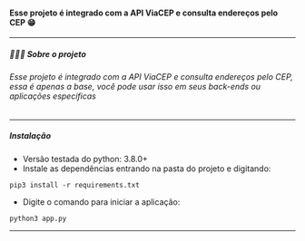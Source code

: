 #### Esse projeto é integrado com a API ViaCEP e consulta endereços pelo CEP 😁
------------
##### 👨🏻‍💻 Sobre o projeto
###### Esse projeto é integrado com a API ViaCEP e consulta endereços pelo CEP, essa é apenas a base, você pode usar isso em seus back-ends ou aplicações especificas

------------
##### Instalação

-  Versão testada do python: 3.8.0+
- Instale as dependências entrando na pasta do projeto e digitando: 
```
pip3 install -r requirements.txt
```
- Digite o comando para iniciar a aplicação:
```
python3 app.py
```
------------
